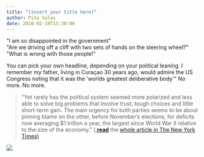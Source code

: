 ```yaml
---
title: "[insert your title here]"
author: Pito Salas
date: 2010-02-18T15:30:00
---
```




"I am so disappointed in the government"  
"Are we driving off a cliff with two sets of hands on the steering wheel?"  
"What is wrong with those people!"

You can pick your own headline, depending on your political leaning. I
remember my father, living in Curaçao 30 years ago, would admire the US
Congress noting that it was the 'worlds greatest deliberative body'" No more.
No more.

> "Yet rarely has the political system seemed more polarized and less able to
> solve big problems that involve trust, tough choices and little short-term
> gain. The main urgency for both parties seems to be about pinning blame on
> the other, before November’s elections, for deficits now averaging $1
> trillion a year, the largest since World War II relative to the size of the
> economy." ([
> **read**](<http://www.nytimes.com/2010/02/17/business/economy/17gridlock.html?ref=business>)
> the [whole article in The New York
> Times)](<http://www.nytimes.com/2010/02/17/business/economy/17gridlock.html?ref=business>)

![](https://i0.wp.com/img.zemanta.com/pixy.gif?w=584)


